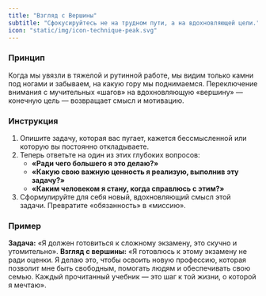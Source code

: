 ```yaml
---
title: "Взгляд с Вершины"
subtitle: "Сфокусируйтесь не на трудном пути, а на вдохновляющей цели."
icon: "static/img/icon-technique-peak.svg"
---
```


### Принцип
Когда мы увязли в тяжелой и рутинной работе, мы видим только камни под ногами и забываем, на какую гору мы поднимаемся. Переключение внимания с мучительных «шагов» на вдохновляющую «вершину» — конечную цель — возвращает смысл и мотивацию.

### Инструкция
1.  Опишите задачу, которая вас пугает, кажется бессмысленной или которую вы постоянно откладываете.
2.  Теперь ответьте на один из этих глубоких вопросов:
    *   **«Ради чего большего я это делаю?»**
    *   **«Какую свою важную ценность я реализую, выполнив эту задачу?»**
    *   **«Каким человеком я стану, когда справлюсь с этим?»**
3.  Сформулируйте для себя новый, вдохновляющий смысл этой задачи. Превратите «обязанность» в «миссию».

### Пример
**Задача:** «Я должен готовиться к сложному экзамену, это скучно и утомительно».
**Взгляд с вершины:** «Я готовлюсь к этому экзамену не ради оценки. Я делаю это, чтобы освоить новую профессию, которая позволит мне быть свободным, помогать людям и обеспечивать свою семью. Каждый прочитанный учебник — это шаг к той жизни, о которой я мечтаю».